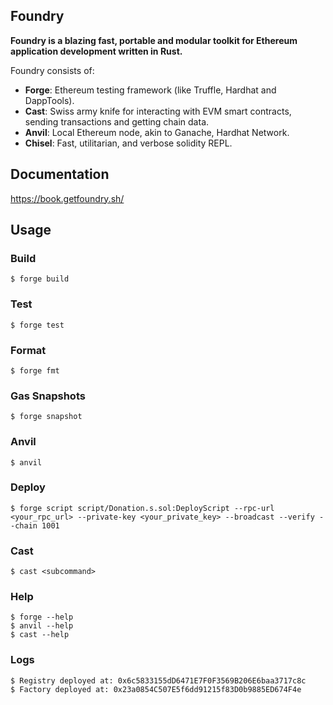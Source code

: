 ## Foundry

**Foundry is a blazing fast, portable and modular toolkit for Ethereum application development written in Rust.**

Foundry consists of:

- **Forge**: Ethereum testing framework (like Truffle, Hardhat and DappTools).
- **Cast**: Swiss army knife for interacting with EVM smart contracts, sending transactions and getting chain data.
- **Anvil**: Local Ethereum node, akin to Ganache, Hardhat Network.
- **Chisel**: Fast, utilitarian, and verbose solidity REPL.

## Documentation

https://book.getfoundry.sh/

## Usage

### Build

```shell
$ forge build
```

### Test

```shell
$ forge test
```

### Format

```shell
$ forge fmt
```

### Gas Snapshots

```shell
$ forge snapshot
```

### Anvil

```shell
$ anvil
```

### Deploy

```shell
$ forge script script/Donation.s.sol:DeployScript --rpc-url <your_rpc_url> --private-key <your_private_key> --broadcast --verify --chain 1001
```

### Cast

```shell
$ cast <subcommand>
```

### Help

```shell
$ forge --help
$ anvil --help
$ cast --help
```

### Logs

```shell
$ Registry deployed at: 0x6c5833155dD6471E7F0F3569B206E6baa3717c8c
$ Factory deployed at: 0x23a0854C507E5f6dd91215f83D0b9885ED674F4e
```
